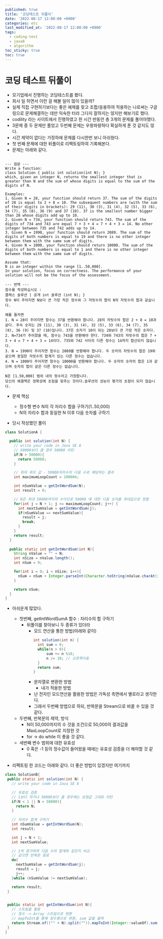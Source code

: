 ```yaml
---
published: true
title: '코딩테스트 뒤풀이'
date: '2022-08-17 12:00:00 +0900'
categories: etc
last_modified_at: '2022-08-17 12:00:00 +0900'
tags:
  - coding-test
  - java8
  - algorithm
toc_sticky: true
toc: true
---
```


# 코딩 테스트 뒤풀이

- 모기업에서 진행하는 코딩테스트를 봤다. 
- 회사 일 하면서 이런 걸 해볼 일이 많이 있을까?
- 실제 직접 구현하기보다는 좋은 예제를 찾고 조합/응용하여 적용하는 나로써는 구글링으로 문제해결하는 데만 익숙한 터라 그다지 잘하지는 않지만 해보기로 했다.
- codility 라는 사이트에서 진행하였고 한 시간 반동안 총 3개의 문제를 풀어야했다.
- 3문제 중 두 문제만 풀었고 두번째 문제는 우왕좌왕하다 확실하게 푼 것 같지도 않다.
- 시간 제약이 없다는 가정하에 문제를 다시한번 보니 아쉬웠다.
- 첫 번째 문제에 대한 뒤풀이로 리팩토링하여 기록해본다.
- 문제는 아래와 같다.

```text

--- 원문 ---
Write a function:
class Solution { public int solution(int N); }
which, given an integer N, returns the smallest integer that is greater than N and the sum of whose digits is equal to the sum of the digits of N.

Examples:
1. Given N = 28, your function should return 37. The sum of the digits of 28 is equal to 2 + 8 = 10. The subsequent numbers are (with the sum of their digits in brackets): 29 (11), 30 (3), 31 (4), 32 (5), 33 (6), 34 (7), 35 (8), 36 (9) and 37 (10). 37 is the smallest number bigger than 28 whose digits add up to 10.
2. Given N = 734, your function should return 743. The sum of the digits of 734 and 743 are equal 7 + 3 + 4 = 7 + 4 + 3 = 14. No other integer between 735 and 742 adds up to 14.
3. Given N = 1990, your function should return 2089. The sum of the digits of both numbers is equal to 19 and there is no other integer between them with the same sum of digits.
4. Given N = 1000, your function should return 10000. The sum of the digits of both numbers is equal to 1 and there is no other integer between them with the same sum of digits.

Assume that:
N is an integer within the range [1..50,000].
In your solution, focus on correctness. The performance of your solution will not be the focus of the assessment.

--- 번역 ---
함수를 작성하십시오 :
클래스 솔루션 | 공개 int 솔루션 (int N); }
정수 N이 주어지면 N보다 큰 가장 작은 정수와 그 자릿수의 합이 N의 자릿수의 합과 같습니다.

예를 들자면
1. N = 28이 주어지면 함수는 37을 반환해야 합니다. 28의 자릿수의 합은 2 + 8 = 10과 같다. 후속 숫자는 29 (11), 30 (3), 31 (4), 32 (5), 33 (6), 34 (7), 35 (8), 36 (9) 및 37 (10)입니다. 37은 숫자가 10이 되는 28보다 큰 가장 작은 숫자다.
2. N=734가 주어졌을 때, 함수는 743을 반환해야 한다. 734와 743의 자릿수의 합은 7 + 3 + 4 = 7 + 4 + 3 = 14이다. 735와 742 사이의 다른 정수는 14까지 합산되지 않습니다.
3. N = 1990이 주어지면 함수는 2089를 반환해야 합니다. 두 숫자의 자릿수의 합은 19와 같으며 동일한 자릿수의 합계가 있는 다른 정수는 없습니다.
4. N = 1000이 주어지면 함수는 10000을 반환해야 합니다. 두 숫자의 숫자의 합은 1과 같으며 숫자의 합이 같은 다른 정수는 없습니다.

N은 [1.50,000] 범위 내의 정수라고 가정합니다.
당신의 해결책은 정확성에 초점을 맞추는 것이다.솔루션의 성능이 평가의 초점이 되지 않습니다.

```

- 문제 핵심
  - 정수형 변수 N의 각 자리수 합을 구하기(1..50,000)
  - N의 자리수 합과 동일한 N 이후 다음 숫자를 구하기
  

- 당시 작성했던 풀이
```java
class SolutionA {

  public int solution(int N) {
    // write your code in Java SE 8
    // 50000보다 클 경우 50000 리턴
    if(N > 50000){
      return 50000;
    }

    // 최대 루프 값 - 50000자리수의 다음 수로 해당하는 결과
    int maximumLoopCount = 100004;

    int nSumValue = getIntWordSum(N);
    int result = 0;

    // N은 최대 50000까지의 수이므로 50000 에 대한 다음 숫자를 최대값으로 정함
    for(int j = N + 1; j <= maximumLoopCount; j++) {
      int nextSumValue = getIntWordSum(j);
      if(nSumValue == nextSumValue){
        result = j;
        break;
      }
    }
    return result;
  }  
  
  public static int getIntWordSum(int N){
    String nValue = "" + N;
    int nSize = nValue.length();
    int nSum = 0;

    for(int i = 0; i < nSize; i++){ 
      nSum = nSum + Integer.parseInt(Character.toString(nValue.charAt(i)));
    }

    return nSum;
  }  
}
```
 - 아쉬운게 많았다.
   - 첫번째, getIntWordSumA 함수 : 자리수의 합 구하기
     - 뒤풀이를 찾아보니 두 종류가 있더라
       - 모드 연산을 통한 방법(아래와 같이)
       ```java
          int solution(int n) { 
            int sum = 0; 
            while(n > 0){ 
                sum += n %10;
                n /= 10; // 오른쪽이동  
            } 
            return sum; 
          }  
       ```
       - 문자열로 변환한 방법
         - 내가 적용한 방법
       - 난 전자인 모드연산을 활용한 방법은 가독성 측면에서 별로라고 생각한다.
       - 그래서 두번째 방법으로 하되, 반복문을 Stream으로 바꿀 수 있을 것 같다.
   - 두번째, 반복문의 제약, 방식
     - N이 50,000까지의 수 것을 조건으로 50,000의 결과값을 MaxLoopCount로 지정한 것
     - for -> do while 이 좋을 것 같다.
   - 세번째 변수 범위에 대한 유효성
     - 0 혹은 -1 등의 정수값이 들어왔을 때에는 유효성 검증을 더 해야할 것 같다.
   
 - 리팩토링 한 코드는 아래와 같다. 더 좋은 방법이 있겠지만 여기까지

 ```java
class SolutionB{
  public static int solution(int N) {
    // write your code in Java SE 8

    // 유효성 검증
    // 1보다 작거나 50000보다 클 경우에는 요청값 그대로 리턴
    if(N < 1 || N > 50000){
      return N;
    }
    
    // 자리수 합계 구하기
    int nSumValue = getIntWordSum(N);
    int result;

    int j = N + 1;
    int nextSumValue;

    // 1씩 증가하며 다음 수의 합계와 같은지 비교
    // 같으면 반복문 종료
    do{
      nextSumValue = getIntWordSum(j);
      result = j;
      j++;
    }while (nSumValue != nextSumValue);

    return result;
  }

  
  public static int getIntWordSum(int N){
    // 스트림을 활용
    // 정수 -> Array 스트림으로 변환
    // mapToInt를 통해 정수형으로 변환, sum 값을 출력
    return Stream.of(("" + N).split("")).mapToInt(Integer::valueOf).sum();
  }
}

  
```